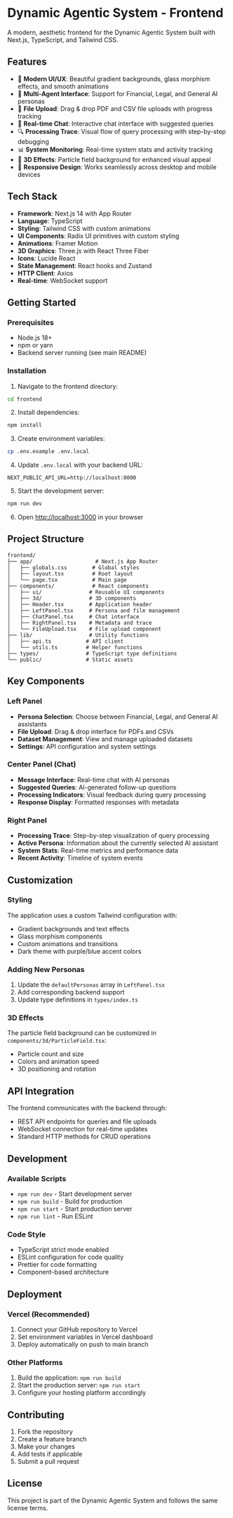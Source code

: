 # Dynamic Agentic System - Frontend

A modern, aesthetic frontend for the Dynamic Agentic System built with Next.js, TypeScript, and Tailwind CSS.

## Features

- 🎨 **Modern UI/UX**: Beautiful gradient backgrounds, glass morphism effects, and smooth animations
- 🧠 **Multi-Agent Interface**: Support for Financial, Legal, and General AI personas
- 📁 **File Upload**: Drag & drop PDF and CSV file uploads with progress tracking
- 💬 **Real-time Chat**: Interactive chat interface with suggested queries
- 🔍 **Processing Trace**: Visual flow of query processing with step-by-step debugging
- 📊 **System Monitoring**: Real-time system stats and activity tracking
- 🌟 **3D Effects**: Particle field background for enhanced visual appeal
- 📱 **Responsive Design**: Works seamlessly across desktop and mobile devices

## Tech Stack

- **Framework**: Next.js 14 with App Router
- **Language**: TypeScript
- **Styling**: Tailwind CSS with custom animations
- **UI Components**: Radix UI primitives with custom styling
- **Animations**: Framer Motion
- **3D Graphics**: Three.js with React Three Fiber
- **Icons**: Lucide React
- **State Management**: React hooks and Zustand
- **HTTP Client**: Axios
- **Real-time**: WebSocket support

## Getting Started

### Prerequisites

- Node.js 18+ 
- npm or yarn
- Backend server running (see main README)

### Installation

1. Navigate to the frontend directory:
```bash
cd frontend
```

2. Install dependencies:
```bash
npm install
```

3. Create environment variables:
```bash
cp .env.example .env.local
```

4. Update `.env.local` with your backend URL:
```env
NEXT_PUBLIC_API_URL=http://localhost:8000
```

5. Start the development server:
```bash
npm run dev
```

6. Open [http://localhost:3000](http://localhost:3000) in your browser

## Project Structure

```
frontend/
├── app/                    # Next.js App Router
│   ├── globals.css        # Global styles
│   ├── layout.tsx         # Root layout
│   └── page.tsx           # Main page
├── components/            # React components
│   ├── ui/               # Reusable UI components
│   ├── 3d/               # 3D components
│   ├── Header.tsx        # Application header
│   ├── LeftPanel.tsx     # Persona and file management
│   ├── ChatPanel.tsx     # Chat interface
│   ├── RightPanel.tsx    # Metadata and trace
│   └── FileUpload.tsx    # File upload component
├── lib/                  # Utility functions
│   ├── api.ts           # API client
│   └── utils.ts         # Helper functions
├── types/               # TypeScript type definitions
└── public/              # Static assets
```

## Key Components

### Left Panel
- **Persona Selection**: Choose between Financial, Legal, and General AI assistants
- **File Upload**: Drag & drop interface for PDFs and CSVs
- **Dataset Management**: View and manage uploaded datasets
- **Settings**: API configuration and system settings

### Center Panel (Chat)
- **Message Interface**: Real-time chat with AI personas
- **Suggested Queries**: AI-generated follow-up questions
- **Processing Indicators**: Visual feedback during query processing
- **Response Display**: Formatted responses with metadata

### Right Panel
- **Processing Trace**: Step-by-step visualization of query processing
- **Active Persona**: Information about the currently selected AI assistant
- **System Stats**: Real-time metrics and performance data
- **Recent Activity**: Timeline of system events

## Customization

### Styling
The application uses a custom Tailwind configuration with:
- Gradient backgrounds and text effects
- Glass morphism components
- Custom animations and transitions
- Dark theme with purple/blue accent colors

### Adding New Personas
1. Update the `defaultPersonas` array in `LeftPanel.tsx`
2. Add corresponding backend support
3. Update type definitions in `types/index.ts`

### 3D Effects
The particle field background can be customized in `components/3d/ParticleField.tsx`:
- Particle count and size
- Colors and animation speed
- 3D positioning and rotation

## API Integration

The frontend communicates with the backend through:
- REST API endpoints for queries and file uploads
- WebSocket connection for real-time updates
- Standard HTTP methods for CRUD operations

## Development

### Available Scripts

- `npm run dev` - Start development server
- `npm run build` - Build for production
- `npm run start` - Start production server
- `npm run lint` - Run ESLint

### Code Style

- TypeScript strict mode enabled
- ESLint configuration for code quality
- Prettier for code formatting
- Component-based architecture

## Deployment

### Vercel (Recommended)
1. Connect your GitHub repository to Vercel
2. Set environment variables in Vercel dashboard
3. Deploy automatically on push to main branch

### Other Platforms
1. Build the application: `npm run build`
2. Start the production server: `npm run start`
3. Configure your hosting platform accordingly

## Contributing

1. Fork the repository
2. Create a feature branch
3. Make your changes
4. Add tests if applicable
5. Submit a pull request

## License

This project is part of the Dynamic Agentic System and follows the same license terms. 